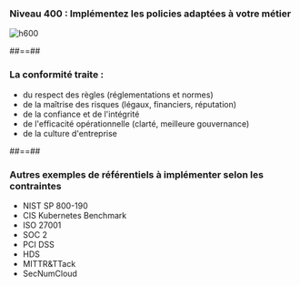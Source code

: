 
<!-- .slide: class="flex-row center" data-background="./assets/lunch/bkgnd-lunch.png"-->
### Niveau 400 : Implémentez les policies adaptées à votre métier
![h600](./assets/lunch/200-dragon-600.png)



##==##
<!-- .slide: class="flex-row center" data-background="./assets/lunch/bkgnd-lunch.png"-->
### La conformité traite :
- du respect des règles (réglementations et normes)
- de la maîtrise des risques (légaux, financiers, réputation)
- de la confiance et de l'intégrité
- de l'efficacité opérationnelle (clarté, meilleure gouvernance)
- de la culture d'entreprise
<!-- .element: class="list-fragment" -->


##==##
<!-- .slide: class="flex-row center" data-background="./assets/lunch/bkgnd-lunch.png"-->
### Autres exemples de référentiels à implémenter selon les contraintes

- NIST SP 800-190
- CIS Kubernetes Benchmark
- ISO 27001
- SOC 2
- PCI DSS
- HDS
- MITTR&TTack
- SecNumCloud

